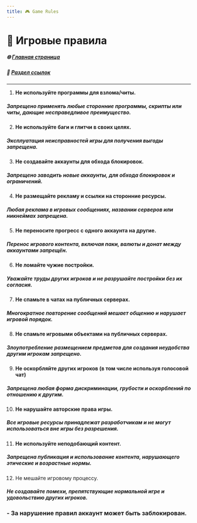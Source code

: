 ```yaml
---
title: 🎮 Game Rules
---
```


# 📃 Игровые правила

##### 🌐 [Главная страница](./index.md)
##### 🔗 [Раздел ссылок](./links.md)

- - - - -

1. **Не используйте программы для взлома/читы.**
##### Запрещено применять любые сторонние программы, скрипты или читы, дающие несправедливое преимущество.

2. **Не используйте баги и глитчи в своих целях.**
##### Эксплуатация неисправностей игры для получения выгоды запрещена.

3. **Не создавайте аккаунты для обхода блокировок.**
##### Запрещено заводить новые аккаунты, для обхода блокировок и ограничений.

4. **Не размещайте рекламу и ссылки на сторонние ресурсы.**
##### Любая реклама в игровых сообщениях, названии серверов или никнеймах запрещена.

5. **Не переносите прогресс с одного аккаунта на другие.**
##### Перенос игрового контента, включая паки, валюты и донат между аккаунтами запрещён.

6. **Не ломайте чужие постройки.**
##### Уважайте труды других игроков и не разрушайте постройки без их согласия.

7. **Не спамьте в чатах на публичных серверах.**
##### Многократное повторение сообщений мешает общению и нарушает игровой порядок.

8. **Не спамьте игровыми объектами на публичных серверах.**
##### Злоупотребление размещением предметов для создания неудобства другим игрокам запрещено.

9. **Не оскорбляйте других игроков (в том числе используя голосовой чат)**
##### Запрещена любая форма дискриминации, грубости и оскорблений по отношению к другим.

10. **Не нарушайте авторские права игры.**
##### Все игровые ресурсы принадлежат разработчикам и не могут использоваться вне игры без разрешения.

11. **Не используйте неподобающий контент.**
##### Запрещена публикация и использование контента, нарушающего этические и возрастные нормы.

12. Не мешайте игровому процессу.
##### Не создавайте помехи, препятствующие нормальной игре и удовольствию других игроков.

### - За нарушение правил аккаунт может быть заблокирован.